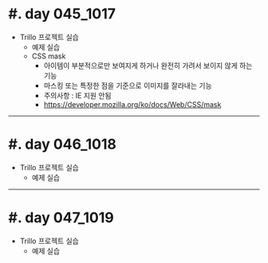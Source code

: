 #. day 045_1017
===============
* Trillo 프로젝트 실습
    * 예제 실습
    * CSS mask
        * 아이템이 부분적으로만 보여지게 하거나 완전히 가려서 보이지 않게 하는 기능
        * 마스킹 또는 특정한 점을 기준으로 이미지를 잘라내는 기능
        * 주의사항 : IE 지원 안됨
        * https://developer.mozilla.org/ko/docs/Web/CSS/mask

------------------------------------------
#. day 046_1018
===============
* Trillo 프로젝트 실습
    * 예제 실습

------------------------------------------
#. day 047_1019
===============
* Trillo 프로젝트 실습
    * 예제 실습
